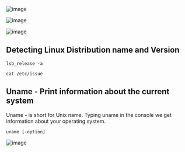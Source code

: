 ![image](https://user-images.githubusercontent.com/47218880/73407860-07309580-42c0-11ea-9cc6-bb08e1f746f4.png)

![image](https://user-images.githubusercontent.com/47218880/73407913-27f8eb00-42c0-11ea-8644-2b405d8afedb.png)

![image](https://user-images.githubusercontent.com/47218880/73407951-41019c00-42c0-11ea-9b37-cfcb61434f1f.png)

## Detecting Linux Distribution name and Version
```
lsb_release -a 

cat /etc/issue
```

## Uname - Print information about the current system
Uname - is short for Unix name. Typing uname in the console we get information about your operating system.
```
uname [-option]
```
![image](https://user-images.githubusercontent.com/47218880/73410353-8bd2e200-42c7-11ea-882b-c302c44a9396.png)
